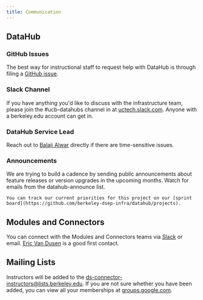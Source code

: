 ```yaml
---
title: Communication
---
```


## DataHub

### GitHub Issues

The best way for instructional staff to request help with DataHub is through filing a [GitHub issue](github.md).

### Slack Channel

If you have anything you'd like to discuss with the infrastructure team, please join the #ucb-datahubs channel in at [uctech.slack.com](http://uctech.slack.com/). Anyone with a berkeley.edu account can get in.

### DataHub Service Lead

Reach out to [Balaji Alwar](mailto:balajialwar@berkeley.edu) directly if there are time-sensitive issues.

### Announcements

We are trying to build a cadence by sending public announcements about feature releases or version upgrades in the upcoming months. Watch for emails from the datahub-announce list.

```{tip}
You can track our current priorities for this project on our [sprint board](https://github.com/berkeley-dsep-infra/datahub/projects).
```

## Modules and Connectors

You can connect with the Modules and Connectors teams via [Slack](http://uctech.slack.com/) or email. [Eric Van Dusen](mailto:ericvd@berkeley.edu) is a good first contact.

## Mailing Lists

Instructors will be added to the [ds-connector-instructors@lists.berkeley.edu](mailto:ds-connector-instructors@lists.berkeley.edu). If you are not sure whether you have been added, you can view all your memberships at [groups.google.com](https://groups.google.com).


